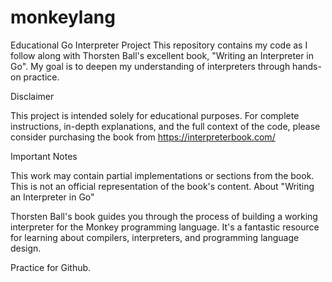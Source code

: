 # monkeylang
Educational Go Interpreter Project
This repository contains my code as I follow along with Thorsten Ball's excellent book, "Writing an Interpreter in Go". My goal is to deepen my understanding of interpreters through hands-on practice.

Disclaimer

This project is intended solely for educational purposes. For complete instructions, in-depth explanations, and the full context of the code, please consider purchasing the book from https://interpreterbook.com/

Important Notes

This work may contain partial implementations or sections from the book.
This is not an official representation of the book's content.
About "Writing an Interpreter in Go"

Thorsten Ball's book guides you through the process of building a working interpreter for the Monkey programming language. It's a fantastic resource for learning about compilers, interpreters, and programming language design.

Practice for Github.
